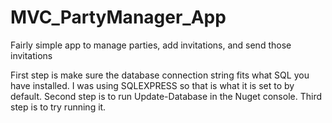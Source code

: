 # MVC_PartyManager_App
Fairly simple app to manage parties, add invitations, and send those invitations


First step is make sure the database connection string fits what SQL you have installed. I was using SQLEXPRESS so that is what it is set to by default.
Second step is to run Update-Database in the Nuget console.
Third step is to try running it.
